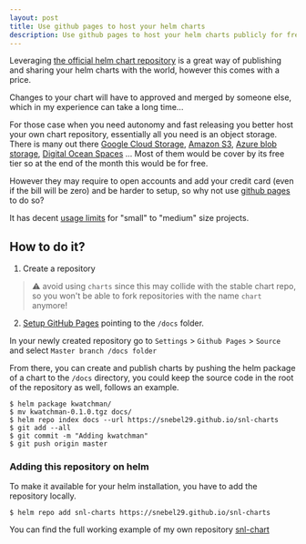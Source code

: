 ```yaml
---
layout: post
title: Use github pages to host your helm charts
description: Use github pages to host your helm charts publicly for free
---
```


Leveraging [the official helm chart repository](https://github.com/helm/charts) is a great way of publishing and sharing your helm charts with the world, however this comes with a price.

Changes to your chart will have to approved and merged by someone else, which in my experience can take a long time...

For those case when you need autonomy and fast releasing you better host your own chart repository, essentially all you need is an object storage. There is many out there [Google Cloud Storage](https://cloud.google.com/storage/), [Amazon S3](https://aws.amazon.com/s3), [Azure blob storage](https://azure.microsoft.com/en-us/services/storage/blobs/), [Digital Ocean Spaces](https://www.digitalocean.com/products/spaces/) ... Most of them would be cover by its free tier so at the end of the month this would be for free.

However they may require to open accounts and add your credit card (even if the bill will be zero) and be harder to setup, so why not use [github pages](https://help.github.com/en/articles/what-is-github-pages) to do so?

It has decent [usage limits](https://help.github.com/en/articles/what-is-github-pages#usage-limits) for "small" to "medium" size projects.

## How to do it?

1. Create a repository

> &#9888; avoid using `charts` since this may collide with the stable chart repo, so you won't be able to fork repositories with the name `chart` anymore!

2. [Setup GitHub Pages](https://help.github.com/en/articles/configuring-a-publishing-source-for-github-pages) pointing to the `/docs` folder. 


In your newly created repository go to `Settings` > `Github Pages` > `Source` and select `Master branch /docs folder`


From there, you can create and publish charts by pushing the helm package of a chart to the `/docs` directory, you could keep the source code in the root of the repository as well, follows an example.

```console
$ helm package kwatchman/
$ mv kwatchman-0.1.0.tgz docs/
$ helm repo index docs --url https://snebel29.github.io/snl-charts
$ git add --all
$ git commit -m "Adding kwatchman"
$ git push origin master
```

### Adding this repository on helm
To make it available for your helm installation, you have to add the repository locally.

```console
$ helm repo add snl-charts https://snebel29.github.io/snl-charts
```

You can find the full working example of my own repository [snl-chart](https://github.com/snebel29/snl-charts)
